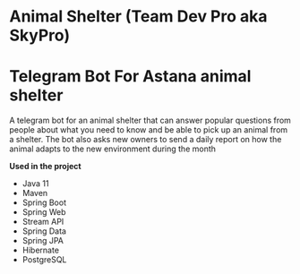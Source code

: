 # Animal Shelter (Team Dev Pro aka SkyPro)
# Telegram Bot For Astana animal shelter

A telegram bot for an animal shelter that can answer popular questions from people about what you need to know and be able to pick up an animal from a shelter.
The bot also asks new owners to send a daily report on how the animal adapts to the new environment during the month

**Used in the project**
* Java 11
* Maven
* Spring Boot
* Spring Web
* Stream API
* Spring Data
* Spring JPA
* Hibernate
* PostgreSQL